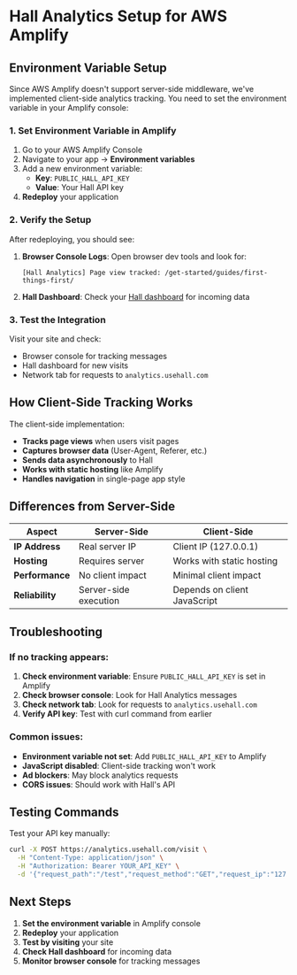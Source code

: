 # Hall Analytics Setup for AWS Amplify

## Environment Variable Setup

Since AWS Amplify doesn't support server-side middleware, we've implemented client-side analytics tracking. You need to set the environment variable in your Amplify console:

### 1. Set Environment Variable in Amplify

1. Go to your AWS Amplify Console
2. Navigate to your app → **Environment variables**
3. Add a new environment variable:
   - **Key**: `PUBLIC_HALL_API_KEY`
   - **Value**: Your Hall API key
4. **Redeploy** your application

### 2. Verify the Setup

After redeploying, you should see:

1. **Browser Console Logs**: Open browser dev tools and look for:
   ```
   [Hall Analytics] Page view tracked: /get-started/guides/first-things-first/
   ```

2. **Hall Dashboard**: Check your [Hall dashboard](https://app.usehall.com) for incoming data

### 3. Test the Integration

Visit your site and check:
- Browser console for tracking messages
- Hall dashboard for new visits
- Network tab for requests to `analytics.usehall.com`

## How Client-Side Tracking Works

The client-side implementation:

- **Tracks page views** when users visit pages
- **Captures browser data** (User-Agent, Referer, etc.)
- **Sends data asynchronously** to Hall
- **Works with static hosting** like Amplify
- **Handles navigation** in single-page app style

## Differences from Server-Side

| Aspect | Server-Side | Client-Side |
|--------|-------------|-------------|
| **IP Address** | Real server IP | Client IP (127.0.0.1) |
| **Hosting** | Requires server | Works with static hosting |
| **Performance** | No client impact | Minimal client impact |
| **Reliability** | Server-side execution | Depends on client JavaScript |

## Troubleshooting

### If no tracking appears:

1. **Check environment variable**: Ensure `PUBLIC_HALL_API_KEY` is set in Amplify
2. **Check browser console**: Look for Hall Analytics messages
3. **Check network tab**: Look for requests to `analytics.usehall.com`
4. **Verify API key**: Test with curl command from earlier

### Common issues:

- **Environment variable not set**: Add `PUBLIC_HALL_API_KEY` to Amplify
- **JavaScript disabled**: Client-side tracking won't work
- **Ad blockers**: May block analytics requests
- **CORS issues**: Should work with Hall's API

## Testing Commands

Test your API key manually:
```bash
curl -X POST https://analytics.usehall.com/visit \
  -H "Content-Type: application/json" \
  -H "Authorization: Bearer YOUR_API_KEY" \
  -d '{"request_path":"/test","request_method":"GET","request_ip":"127.0.0.1","request_headers":{"User-Agent":"Test"},"request_timestamp":1234567890}'
```

## Next Steps

1. **Set the environment variable** in Amplify console
2. **Redeploy** your application
3. **Test by visiting** your site
4. **Check Hall dashboard** for incoming data
5. **Monitor browser console** for tracking messages 